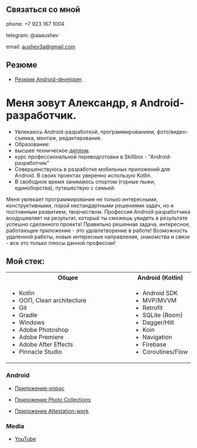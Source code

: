## Связаться со мной

phone:
+7 923 167 1004
<!-- (./editable/icons/phone.jpg) -->
telegram:
@aaaushev
<!-- (./editable/icons/telegramm.jpg) -->

email: aushev3a@gmail.com 
<!-- (./editable/icons/email.jpg) -->


## Резюме
- [Резюме Android-developer](https://docs.google.com/document/d/1SOs7oIc6VuRzmtiPhwvwsLFATvTB3SluRXfkDNbw6Z4/edit?usp=sharing).

# Меня зовут Александр, я Android-разработчик.
<!-- (./diplom/.pdf) -->
- Увлекаюсь Android-разработкой, программированием, фото/видео- съемка, монтаж, редактирование.
- Образование:
-    высшее техническое [диплом](https://drive.google.com/file/d/1uPK1Zlw1QBgCMeVRrrVVQ49MxBR5muLd/view?usp=share_link).
-    курс профессиональной переводготовки в Skillbox - "Android-разработчик"
- Совершенствуюсь  в разработке мобильных приложений для Android. В своих проектах уверенно использую  Kotlin.
- В свободное время занимаюсь спортом (горные лыжи, единоборства), путешествую с семьей.

Меня увлекает программирование не только интересными, конструктивными, порой нестандартными решениями задач, но и постоянным развитием, творчеством. Профессия Android-разработчика воодушевляет на результат, который ты сможешь увидеть в результате успешно сделанного проекта! Правильно решенная задача, интересное, работающее приложение - это  удовлетворение в работе! Возможность удаленной работы, новые интересные направления, знакомства и связи - все это только плюсы данной профессии!

## Мой стек:
<table>
  <tr>
    <th>Общее</th>
    <th>Android (Kotlin)</th>
    
  </tr>
  <tr>
    <td width=100%>
      <ul>
        <li>Kotlin</li>
        <li>ООП, Clean architecture</li>
        <li>Git</li>
        <li>Gradle</li>
        <li>Windows</li>
        <li>Adobe Photoshop</li>
        <li>Adobe Premiere</li>
        <li>Adobe After Effects</li>
        <li>Pinnacle Studio</li>
<!--       </ul>
    </td>
    <td>
      <ul> -->
<!--         <li></li> -->
<!--         <li></li>
        <li></li> -->
<!--         <li></li> -->
<!--         <li></li>
        <li></li> -->
      </ul>
    </td>
    <td>
      <ul>
        <li>Android SDK</li>
        <li>MVP/MVVM</li>
        <li>Retrofit</li>
        <li>SQLite (Room)</li>
        <li>Dagger/Hilt</li>
        <li>Koin</li>
        <li>Navigation</li>
        <li>Firebase</li>
        <li>Coroutines/Flow</li>
      </ul>
    </td>
  </tr>
</table>

### Android
- [Приложение-опрос ](https://github.com/AlexAAushev/quiz_application.git)

- [Приложение Photo Collections ](https://github.com/AlexAAushev/photo-collections.git)

- [Приложение Attestation-work ](https://github.com/AlexAAushev/attestation-finale-work.git)

### Media
- [YouTube](https://www.youtube.com/@studio3AAA/featured) 
